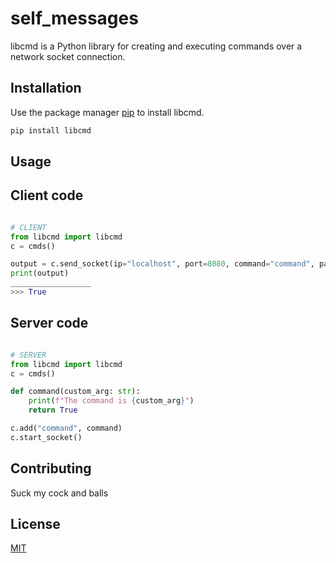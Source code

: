 # self_messages

libcmd is a Python library for creating and executing commands over a network socket connection.

## Installation

Use the package manager [pip](https://pip.pypa.io/en/stable/) to install libcmd.

```bash
pip install libcmd
```

## Usage

## Client code
```python

# CLIENT
from libcmd import libcmd
c = cmds()

output = c.send_socket(ip="localhost", port=8080, command="command", packet_size=1024, custom_arg="Bat")
print(output)
__________________
>>> True
```
## Server code
```python

# SERVER
from libcmd import libcmd
c = cmds()

def command(custom_arg: str):
    print(f"The command is {custom_arg}")
    return True

c.add("command", command)
c.start_socket()

```


## Contributing
Suck my cock and balls

## License
[MIT](https://www.pornhub.com/)
